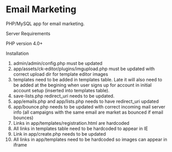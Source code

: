 Email Marketing
==============

PHP/MySQL app for email marketing.

Server Requirements

PHP version 4.0+

Installation

1. admin/admin/config.php must be updated
2. app/assets/ck-editor/plugins/imgupload.php must be updated with correct upload dir for template editor
images
3. templates need to be added in templates table. Late it will also need to be added at the begining 
when user signs up for account in initial account setup (inserted into templates table).
4. save-lists.php redirect_uri needs to be updated.
5. app/emails.php and app/lists.php needs to have redirect_uri updated
6. app/bounce.php needs to be updated with correct incoming mail server info (all campaigns with the same
email are market as bounced if email bounces)
7. Links in app/templates/registration.html are hardcoded
8. All links in templates table need to be hardcoded to appear in IE
9. Link in app/create.php needs to be updated
10. All links in app/templates need to be hardcoded so images can appear in iframe